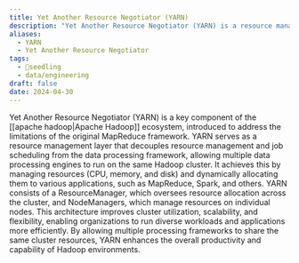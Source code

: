 ```yaml
---
title: Yet Another Resource Negotiator (YARN)
description: "Yet Another Resource Negotiator (YARN) is a resource management and job scheduling framework used in Apache Hadoop for managing resources and running distributed applications on a cluster of machines. "
aliases:
  - YARN
  - Yet Another Resource Negotiator
tags:
  - 🌱seedling
  - data/engineering
draft: false
date: 2024-04-30
---
```


Yet Another Resource Negotiator (YARN) is a key component of the [[apache hadoop|Apache Hadoop]] ecosystem, introduced to address the limitations of the original MapReduce framework. YARN serves as a resource management layer that decouples resource management and job scheduling from the data processing framework, allowing multiple data processing engines to run on the same Hadoop cluster. It achieves this by managing resources (CPU, memory, and disk) and dynamically allocating them to various applications, such as MapReduce, Spark, and others. YARN consists of a ResourceManager, which oversees resource allocation across the cluster, and NodeManagers, which manage resources on individual nodes. This architecture improves cluster utilization, scalability, and flexibility, enabling organizations to run diverse workloads and applications more efficiently. By allowing multiple processing frameworks to share the same cluster resources, YARN enhances the overall productivity and capability of Hadoop environments.